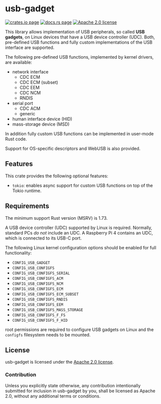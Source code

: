 usb-gadget
==========

[![crates.io page](https://img.shields.io/crates/v/usb-gadget)](https://crates.io/crates/usb-gadget)
[![docs.rs page](https://docs.rs/usb-gadget/badge.svg)](https://docs.rs/usb-gadget)
[![Apache 2.0 license](https://img.shields.io/crates/l/usb-gadget)](https://github.com/surban/usb-gadget/blob/master/LICENSE)

This library allows implementation of USB peripherals, so called **USB gadgets**,
on Linux devices that have a USB device controller (UDC).
Both, pre-defined USB functions and fully custom implementations of the USB
interface are supported.

The following pre-defined USB functions, implemented by kernel drivers, are available:

* network interface
    * CDC ECM
    * CDC ECM (subset)
    * CDC EEM
    * CDC NCM
    * RNDIS
* serial port
    * CDC ACM
    * generic
* human interface device (HID)
* mass-storage device (MSD)

In addition fully custom USB functions can be implemented in user-mode Rust code.

Support for OS-specific descriptors and WebUSB is also provided.

Features
--------

This crate provides the following optional features:

* `tokio`: enables async support for custom USB functions on top of the Tokio runtime.

Requirements
------------

The minimum support Rust version (MSRV) is 1.73.

A USB device controller (UDC) supported by Linux is required. Normally, standard
PCs *do not* include an UDC.
A Raspberry Pi 4 contains an UDC, which is connected to its USB-C port.

The following Linux kernel configuration options should be enabled for full functionality:

  * `CONFIG_USB_GADGET`
  * `CONFIG_USB_CONFIGFS`
  * `CONFIG_USB_CONFIGFS_SERIAL`
  * `CONFIG_USB_CONFIGFS_ACM`
  * `CONFIG_USB_CONFIGFS_NCM`
  * `CONFIG_USB_CONFIGFS_ECM`
  * `CONFIG_USB_CONFIGFS_ECM_SUBSET`
  * `CONFIG_USB_CONFIGFS_RNDIS`
  * `CONFIG_USB_CONFIGFS_EEM`
  * `CONFIG_USB_CONFIGFS_MASS_STORAGE`
  * `CONFIG_USB_CONFIGFS_F_FS`
  * `CONFIG_USB_CONFIGFS_F_HID`

root permissions are required to configure USB gadgets on Linux and
the `configfs` filesystem needs to be mounted.


License
-------

usb-gadget is licensed under the [Apache 2.0 license].

[Apache 2.0 license]: https://github.com/surban/usb-gadget/blob/master/LICENSE

### Contribution

Unless you explicitly state otherwise, any contribution intentionally submitted
for inclusion in usb-gadget by you, shall be licensed as Apache 2.0, without any
additional terms or conditions.
